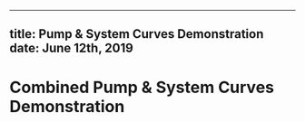 -----
title: Pump & System Curves Demonstration
date:  June 12th, 2019
-----

# Combined Pump & System Curves Demonstration